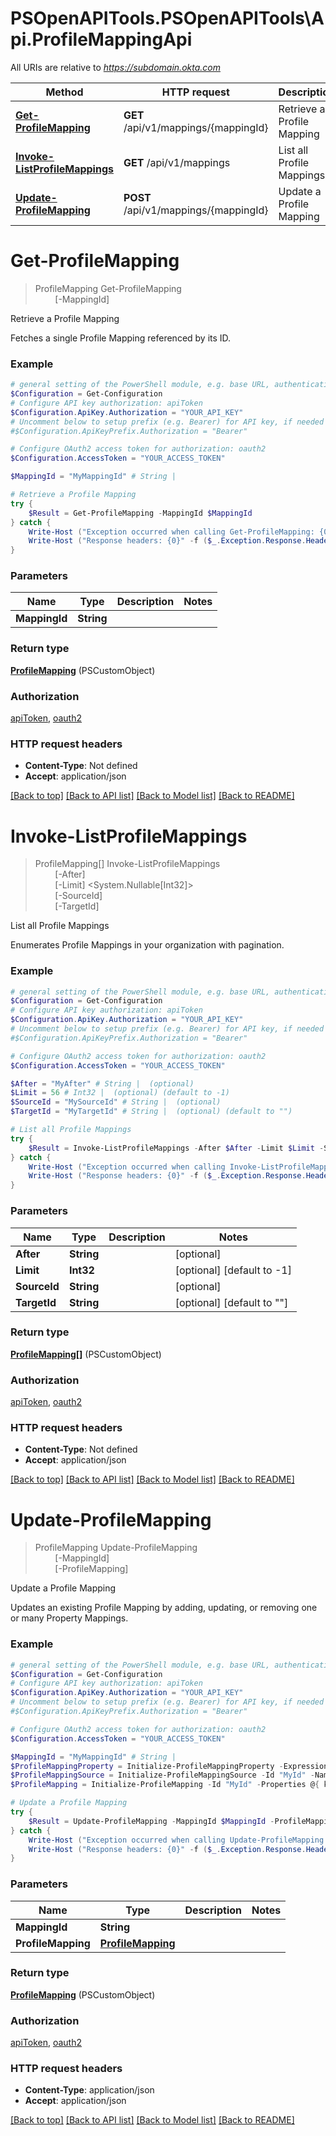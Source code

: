# PSOpenAPITools.PSOpenAPITools\Api.ProfileMappingApi

All URIs are relative to *https://subdomain.okta.com*

Method | HTTP request | Description
------------- | ------------- | -------------
[**Get-ProfileMapping**](ProfileMappingApi.md#Get-ProfileMapping) | **GET** /api/v1/mappings/{mappingId} | Retrieve a Profile Mapping
[**Invoke-ListProfileMappings**](ProfileMappingApi.md#Invoke-ListProfileMappings) | **GET** /api/v1/mappings | List all Profile Mappings
[**Update-ProfileMapping**](ProfileMappingApi.md#Update-ProfileMapping) | **POST** /api/v1/mappings/{mappingId} | Update a Profile Mapping


<a name="Get-ProfileMapping"></a>
# **Get-ProfileMapping**
> ProfileMapping Get-ProfileMapping<br>
> &nbsp;&nbsp;&nbsp;&nbsp;&nbsp;&nbsp;&nbsp;&nbsp;[-MappingId] <String><br>

Retrieve a Profile Mapping

Fetches a single Profile Mapping referenced by its ID.

### Example
```powershell
# general setting of the PowerShell module, e.g. base URL, authentication, etc
$Configuration = Get-Configuration
# Configure API key authorization: apiToken
$Configuration.ApiKey.Authorization = "YOUR_API_KEY"
# Uncomment below to setup prefix (e.g. Bearer) for API key, if needed
#$Configuration.ApiKeyPrefix.Authorization = "Bearer"

# Configure OAuth2 access token for authorization: oauth2
$Configuration.AccessToken = "YOUR_ACCESS_TOKEN"

$MappingId = "MyMappingId" # String | 

# Retrieve a Profile Mapping
try {
    $Result = Get-ProfileMapping -MappingId $MappingId
} catch {
    Write-Host ("Exception occurred when calling Get-ProfileMapping: {0}" -f ($_.ErrorDetails | ConvertFrom-Json))
    Write-Host ("Response headers: {0}" -f ($_.Exception.Response.Headers | ConvertTo-Json))
}
```

### Parameters

Name | Type | Description  | Notes
------------- | ------------- | ------------- | -------------
 **MappingId** | **String**|  | 

### Return type

[**ProfileMapping**](ProfileMapping.md) (PSCustomObject)

### Authorization

[apiToken](../README.md#apiToken), [oauth2](../README.md#oauth2)

### HTTP request headers

 - **Content-Type**: Not defined
 - **Accept**: application/json

[[Back to top]](#) [[Back to API list]](../README.md#documentation-for-api-endpoints) [[Back to Model list]](../README.md#documentation-for-models) [[Back to README]](../README.md)

<a name="Invoke-ListProfileMappings"></a>
# **Invoke-ListProfileMappings**
> ProfileMapping[] Invoke-ListProfileMappings<br>
> &nbsp;&nbsp;&nbsp;&nbsp;&nbsp;&nbsp;&nbsp;&nbsp;[-After] <String><br>
> &nbsp;&nbsp;&nbsp;&nbsp;&nbsp;&nbsp;&nbsp;&nbsp;[-Limit] <System.Nullable[Int32]><br>
> &nbsp;&nbsp;&nbsp;&nbsp;&nbsp;&nbsp;&nbsp;&nbsp;[-SourceId] <String><br>
> &nbsp;&nbsp;&nbsp;&nbsp;&nbsp;&nbsp;&nbsp;&nbsp;[-TargetId] <String><br>

List all Profile Mappings

Enumerates Profile Mappings in your organization with pagination.

### Example
```powershell
# general setting of the PowerShell module, e.g. base URL, authentication, etc
$Configuration = Get-Configuration
# Configure API key authorization: apiToken
$Configuration.ApiKey.Authorization = "YOUR_API_KEY"
# Uncomment below to setup prefix (e.g. Bearer) for API key, if needed
#$Configuration.ApiKeyPrefix.Authorization = "Bearer"

# Configure OAuth2 access token for authorization: oauth2
$Configuration.AccessToken = "YOUR_ACCESS_TOKEN"

$After = "MyAfter" # String |  (optional)
$Limit = 56 # Int32 |  (optional) (default to -1)
$SourceId = "MySourceId" # String |  (optional)
$TargetId = "MyTargetId" # String |  (optional) (default to "")

# List all Profile Mappings
try {
    $Result = Invoke-ListProfileMappings -After $After -Limit $Limit -SourceId $SourceId -TargetId $TargetId
} catch {
    Write-Host ("Exception occurred when calling Invoke-ListProfileMappings: {0}" -f ($_.ErrorDetails | ConvertFrom-Json))
    Write-Host ("Response headers: {0}" -f ($_.Exception.Response.Headers | ConvertTo-Json))
}
```

### Parameters

Name | Type | Description  | Notes
------------- | ------------- | ------------- | -------------
 **After** | **String**|  | [optional] 
 **Limit** | **Int32**|  | [optional] [default to -1]
 **SourceId** | **String**|  | [optional] 
 **TargetId** | **String**|  | [optional] [default to &quot;&quot;]

### Return type

[**ProfileMapping[]**](ProfileMapping.md) (PSCustomObject)

### Authorization

[apiToken](../README.md#apiToken), [oauth2](../README.md#oauth2)

### HTTP request headers

 - **Content-Type**: Not defined
 - **Accept**: application/json

[[Back to top]](#) [[Back to API list]](../README.md#documentation-for-api-endpoints) [[Back to Model list]](../README.md#documentation-for-models) [[Back to README]](../README.md)

<a name="Update-ProfileMapping"></a>
# **Update-ProfileMapping**
> ProfileMapping Update-ProfileMapping<br>
> &nbsp;&nbsp;&nbsp;&nbsp;&nbsp;&nbsp;&nbsp;&nbsp;[-MappingId] <String><br>
> &nbsp;&nbsp;&nbsp;&nbsp;&nbsp;&nbsp;&nbsp;&nbsp;[-ProfileMapping] <PSCustomObject><br>

Update a Profile Mapping

Updates an existing Profile Mapping by adding, updating, or removing one or many Property Mappings.

### Example
```powershell
# general setting of the PowerShell module, e.g. base URL, authentication, etc
$Configuration = Get-Configuration
# Configure API key authorization: apiToken
$Configuration.ApiKey.Authorization = "YOUR_API_KEY"
# Uncomment below to setup prefix (e.g. Bearer) for API key, if needed
#$Configuration.ApiKeyPrefix.Authorization = "Bearer"

# Configure OAuth2 access token for authorization: oauth2
$Configuration.AccessToken = "YOUR_ACCESS_TOKEN"

$MappingId = "MyMappingId" # String | 
$ProfileMappingProperty = Initialize-ProfileMappingProperty -Expression "MyExpression" -PushStatus "DONT_PUSH"
$ProfileMappingSource = Initialize-ProfileMappingSource -Id "MyId" -Name "MyName" -Type "MyType" -Links @{ key_example =  }
$ProfileMapping = Initialize-ProfileMapping -Id "MyId" -Properties @{ key_example = $ProfileMappingProperty } -Source $ProfileMappingSource -Target $ProfileMappingSource -Links @{ key_example =  } # ProfileMapping | 

# Update a Profile Mapping
try {
    $Result = Update-ProfileMapping -MappingId $MappingId -ProfileMapping $ProfileMapping
} catch {
    Write-Host ("Exception occurred when calling Update-ProfileMapping: {0}" -f ($_.ErrorDetails | ConvertFrom-Json))
    Write-Host ("Response headers: {0}" -f ($_.Exception.Response.Headers | ConvertTo-Json))
}
```

### Parameters

Name | Type | Description  | Notes
------------- | ------------- | ------------- | -------------
 **MappingId** | **String**|  | 
 **ProfileMapping** | [**ProfileMapping**](ProfileMapping.md)|  | 

### Return type

[**ProfileMapping**](ProfileMapping.md) (PSCustomObject)

### Authorization

[apiToken](../README.md#apiToken), [oauth2](../README.md#oauth2)

### HTTP request headers

 - **Content-Type**: application/json
 - **Accept**: application/json

[[Back to top]](#) [[Back to API list]](../README.md#documentation-for-api-endpoints) [[Back to Model list]](../README.md#documentation-for-models) [[Back to README]](../README.md)

